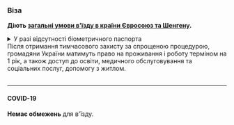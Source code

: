 ### Віза

**Діють [загальні умови в'їзду в країни Євросоюз та Шенгену](/article/73ed692655a69928f4fbd4601).** 



<details>
<summary>У разі відсутності біометричного паспорта</summary> 

Для перетину кордону Іспанії необхідно звернутися до найближчої до Вас дипломатичної/консульської установи України на території ЄС для отримання **довідки**, яка підтверджує вашу особу та громадянство. 

При собі необхідно мати документ, який посвідчує вашу особу (наприклад внутрішній паспорт) та, за наявності, документ, який підтверджує ваше проживання на території України до 24.02.2022 року.

Для в'їзду ***неповнолітнім без паспорту*** необхідно мати свідоцтво про народження дитини та документ, який підтверджує родинний зв’язок, разом з відповідними дозвільними документами, або повноваження законного представника дитини.

</details>

<section>
Після отримання тимчасового захисту за спрощеною процедурою, громадяни України матимуть право на проживання і роботу терміном на 1 рік, а також доступ до освіти, медичного обслуговування та соціальних послуг, допомогу з житлом.
</section>

</br>

***

#### COVID-19

**Немає обмежень** для в'їзду.